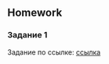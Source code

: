 ##  Homework

### Задание 1
Задание по ссылке: [ссылка](https://github.com/ait-tr/task_fe-css-position-movie-card) 






